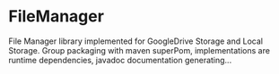 # FileManager
File Manager library implemented for GoogleDrive Storage and Local Storage. Group packaging with maven superPom, 
implementations are runtime dependencies, javadoc documentation generating...
